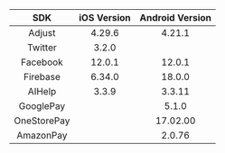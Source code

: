
| SDK   | iOS Version | Android Version |
|  :----:  |:-----------:|:---------------:|
| Adjust  |   4.29.6    |     4.21.1      |
| Twitter  |    3.2.0    |                 |
| Facebook  |   12.0.1    |     12.0.1      |
| Firebase  |   6.34.0    |     18.0.0      |
| AIHelp  |    3.3.9    |    3.3.11       |
| GooglePay |             |      5.1.0      |
| OneStorePay |             |    17.02.00     |
| AmazonPay |             |     2.0.76      |